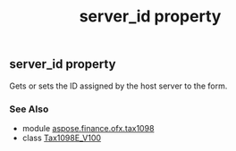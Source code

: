 ﻿---
title: server_id property
second_title: Aspose.Finance for Python via .NET API References
description: 
type: docs
weight: 90
url: /python-net/aspose.finance.ofx.tax1098/tax1098e_v100/server_id/
is_root: false
---

## server_id property


Gets or sets the ID assigned by the host server to the form.

### See Also
* module [aspose.finance.ofx.tax1098](../../)
* class [Tax1098E_V100](/finance/python-net/aspose.finance.ofx.tax1098/tax1098e_v100)
